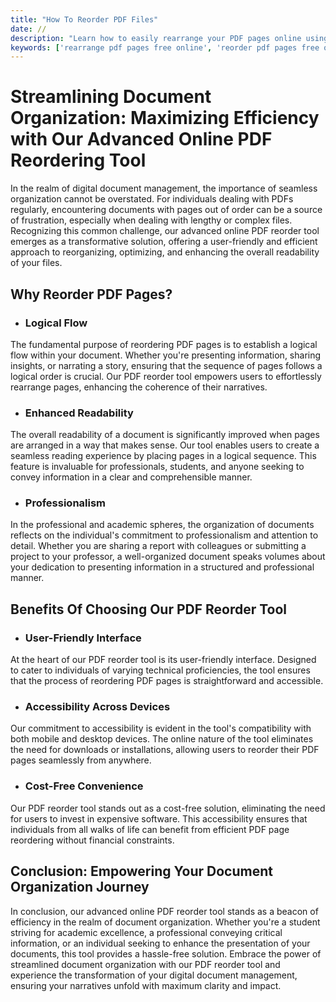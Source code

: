 ```yaml
---
title: "How To Reorder PDF Files"
date: //
description: "Learn how to easily rearrange your PDF pages online using our free and user-friendly tool"
keywords: ['rearrange pdf pages free online', 'reorder pdf pages free online', 'organize pdf pages freeonline', 'online pdf editor reorder pages', 'online pdf editor rearrange pages']
---
```


# Streamlining Document Organization: Maximizing Efficiency with Our Advanced Online PDF Reordering Tool

In the realm of digital document management, the importance of seamless organization cannot be overstated. For individuals dealing with PDFs regularly, encountering documents with pages out of order can be a source of frustration, especially when dealing with lengthy or complex files. Recognizing this common challenge, our advanced online PDF reorder tool emerges as a transformative solution, offering a user-friendly and efficient approach to reorganizing, optimizing, and enhancing the overall readability of your files.

## Why Reorder PDF Pages?

- ### Logical Flow

The fundamental purpose of reordering PDF pages is to establish a logical flow within your document. Whether you're presenting information, sharing insights, or narrating a story, ensuring that the sequence of pages follows a logical order is crucial. Our PDF reorder tool empowers users to effortlessly rearrange pages, enhancing the coherence of their narratives.

- ### Enhanced Readability

The overall readability of a document is significantly improved when pages are arranged in a way that makes sense. Our tool enables users to create a seamless reading experience by placing pages in a logical sequence. This feature is invaluable for professionals, students, and anyone seeking to convey information in a clear and comprehensible manner.

- ### Professionalism

In the professional and academic spheres, the organization of documents reflects on the individual's commitment to professionalism and attention to detail. Whether you are sharing a report with colleagues or submitting a project to your professor, a well-organized document speaks volumes about your dedication to presenting information in a structured and professional manner.

## Benefits Of Choosing Our PDF Reorder Tool

- ### User-Friendly Interface

At the heart of our PDF reorder tool is its user-friendly interface. Designed to cater to individuals of varying technical proficiencies, the tool ensures that the process of reordering PDF pages is straightforward and accessible.

- ### Accessibility Across Devices

Our commitment to accessibility is evident in the tool's compatibility with both mobile and desktop devices. The online nature of the tool eliminates the need for downloads or installations, allowing users to reorder their PDF pages seamlessly from anywhere.

- ### Cost-Free Convenience

Our PDF reorder tool stands out as a cost-free solution, eliminating the need for users to invest in expensive software. This accessibility ensures that individuals from all walks of life can benefit from efficient PDF page reordering without financial constraints.

## Conclusion: Empowering Your Document Organization Journey

In conclusion, our advanced online PDF reorder tool stands as a beacon of efficiency in the realm of document organization. Whether you're a student striving for academic excellence, a professional conveying critical information, or an individual seeking to enhance the presentation of your documents, this tool provides a hassle-free solution. Embrace the power of streamlined document organization with our PDF reorder tool and experience the transformation of your digital document management, ensuring your narratives unfold with maximum clarity and impact.